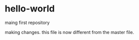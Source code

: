 # hello-world
maing first repository

making changes.
this file is now different from the master file.
